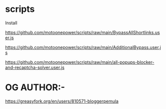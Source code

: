 # scripts

Install

https://github.com/motoonepower/scripts/raw/main/BypassAllShortlinks.user.js

https://github.com/motoonepower/scripts/raw/main/AdditionalBypass.user.js

https://github.com/motoonepower/scripts/raw/main/all-popups-blocker-and-recaptcha-solver.user.js

# OG AUTHOR:-
https://greasyfork.org/en/users/810571-bloggerpemula
